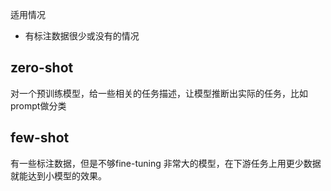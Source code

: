适用情况
* 有标注数据很少或没有的情况

## zero-shot
对一个预训练模型，给一些相关的任务描述，让模型推断出实际的任务，比如prompt做分类

## few-shot
有一些标注数据，但是不够fine-tuning
非常大的模型，在下游任务上用更少数据就能达到小模型的效果。
